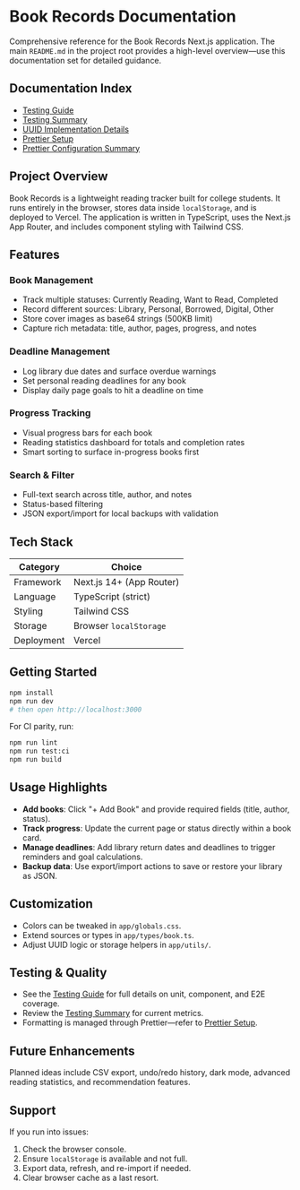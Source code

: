 # Book Records Documentation

Comprehensive reference for the Book Records Next.js application. The main `README.md` in the project root provides a high-level overview—use this documentation set for detailed guidance.

## Documentation Index

- [Testing Guide](./TESTING.md)
- [Testing Summary](./TEST-SUMMARY.md)
- [UUID Implementation Details](./UUID_IMPLEMENTATION.md)
- [Prettier Setup](./PRETTIER_SETUP.md)
- [Prettier Configuration Summary](./PRETTIER_SUMMARY.md)

## Project Overview

Book Records is a lightweight reading tracker built for college students. It runs entirely in the browser, stores data inside `localStorage`, and is deployed to Vercel. The application is written in TypeScript, uses the Next.js App Router, and includes component styling with Tailwind CSS.

## Features

### Book Management

- Track multiple statuses: Currently Reading, Want to Read, Completed
- Record different sources: Library, Personal, Borrowed, Digital, Other
- Store cover images as base64 strings (500KB limit)
- Capture rich metadata: title, author, pages, progress, and notes

### Deadline Management

- Log library due dates and surface overdue warnings
- Set personal reading deadlines for any book
- Display daily page goals to hit a deadline on time

### Progress Tracking

- Visual progress bars for each book
- Reading statistics dashboard for totals and completion rates
- Smart sorting to surface in-progress books first

### Search & Filter

- Full-text search across title, author, and notes
- Status-based filtering
- JSON export/import for local backups with validation

## Tech Stack

| Category   | Choice                   |
| ---------- | ------------------------ |
| Framework  | Next.js 14+ (App Router) |
| Language   | TypeScript (strict)      |
| Styling    | Tailwind CSS             |
| Storage    | Browser `localStorage`   |
| Deployment | Vercel                   |

## Getting Started

```bash
npm install
npm run dev
# then open http://localhost:3000
```

For CI parity, run:

```bash
npm run lint
npm run test:ci
npm run build
```

## Usage Highlights

- **Add books**: Click "+ Add Book" and provide required fields (title, author, status).
- **Track progress**: Update the current page or status directly within a book card.
- **Manage deadlines**: Add library return dates and deadlines to trigger reminders and goal calculations.
- **Backup data**: Use export/import actions to save or restore your library as JSON.

## Customization

- Colors can be tweaked in `app/globals.css`.
- Extend sources or types in `app/types/book.ts`.
- Adjust UUID logic or storage helpers in `app/utils/`.

## Testing & Quality

- See the [Testing Guide](./TESTING.md) for full details on unit, component, and E2E coverage.
- Review the [Testing Summary](./TEST-SUMMARY.md) for current metrics.
- Formatting is managed through Prettier—refer to [Prettier Setup](./PRETTIER_SETUP.md).

## Future Enhancements

Planned ideas include CSV export, undo/redo history, dark mode, advanced reading statistics, and recommendation features.

## Support

If you run into issues:

1. Check the browser console.
2. Ensure `localStorage` is available and not full.
3. Export data, refresh, and re-import if needed.
4. Clear browser cache as a last resort.
